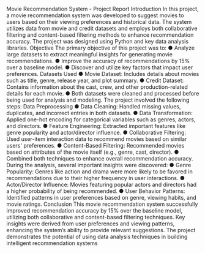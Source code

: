 Movie Recommendation System - Project Report
Introduction
In this project, a movie recommendation system was developed to suggest movies to users based on
their viewing preferences and historical data. The system utilizes data from movie and credit datasets and
employs both collaborative filtering and content-based filtering methods to enhance recommendation
accuracy. The project was designed using Python and key data analysis libraries.
Objective
The primary objective of this project was to:
● Analyze large datasets to extract meaningful insights for generating movie recommendations.
● Improve the accuracy of recommendations by 15% over a baseline model.
● Discover and utilize key factors that impact user preferences.
Datasets Used
● Movie Dataset: Includes details about movies such as title, genre, release year, and plot
summary.
● Credit Dataset: Contains information about the cast, crew, and other production-related details
for each movie.
● Both datasets were cleaned and processed before being used for analysis and modeling.
The project involved the following steps:
Data Preprocessing
● Data Cleaning: Handled missing values, duplicates, and incorrect entries in both datasets.
● Data Transformation: Applied one-hot encoding for categorical variables such as genres, actors,
and directors.
● Feature Engineering: Extracted important features like genre popularity and actor/director
influence.
● Collaborative Filtering: Used user-item interaction data to recommend movies based on similar
users' preferences.
● Content-Based Filtering: Recommended movies based on attributes of the movie itself (e.g.,
genre, cast, director).
● Combined both techniques to enhance overall recommendation accuracy.
During the analysis, several important insights were discovered:
● Genre Popularity: Genres like action and drama were more likely to be favored in
recommendations due to their higher frequency in user interactions.
● Actor/Director Influence: Movies featuring popular actors and directors had a higher probability
of being recommended.
● User Behavior Patterns: Identified patterns in user preferences based on genre, viewing habits,
and movie ratings.
Conclusion
This movie recommendation system successfully improved recommendation accuracy by 15%
over the baseline model, utilizing both collaborative and content-based filtering techniques. Key
insights were derived from user preferences and viewing patterns, enhancing the system’s ability
to provide relevant suggestions. The project demonstrates the potential of using data analysis
techniques in building intelligent recommendation systems
